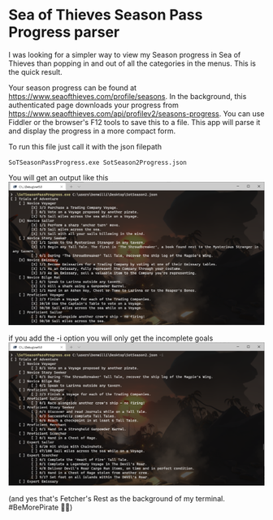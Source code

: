 ﻿# Sea of Thieves Season Pass Progress parser

I was looking for a simpler way to view my Season progress in Sea of Thieves than popping in and out of all the categories in the menus. This is the quick result.

Your season progress can be found at https://www.seaofthieves.com/profile/seasons. In the background, this authenticated page downloads your progress from https://www.seaofthieves.com/api/profilev2/seasons-progress. You can use Fiddler or the browser's F12 tools to save this to a file. This app will parse it and display the progress in a more compact form.

To run this file just call it with the json filepath
```
SoTSeasonPassProgress.exe SotSeason2Progress.json
```
You will get an output like this
![show all goals](./docs/progress-all.png)

if you add the -i option you will only get the incomplete goals
![show incomplete goals](./docs/progress-incomplete.png)




(and yes that's Fetcher's Rest as the background of my terminal.  #BeMorePirate 🏴‍☠️)